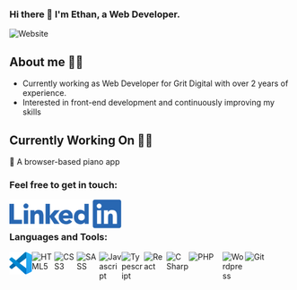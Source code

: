### Hi there 👋 I'm Ethan, a Web Developer.

![Website](https://img.shields.io/website?down_color=red&down_message=offline&label=portfolio&style=flat-square&up_color=lime-green&up_message=online&url=https://www.ethangreaves.co.uk/)

## About me 👨‍💻
- Currently working as Web Developer for Grit Digital with over 2 years of experience. <br />
- Interested in front-end development and continuously improving my skills <br />


## Currently Working On 🕵️‍♂️
🎹 A browser-based piano app 

### Feel free to get in touch:

<a target="_blank" href="https://www.linkedin.com/in/ethan-greaves-b39504178/"><img align="left" alt="Ethan Greaves LinkedIn" width="200px" src="https://github.com/Ethan-Greaves/Ethan-Greaves/blob/master/Linkedin-icon.png" /></a>

<br />
<br />

### Languages and Tools:
<img align="left" alt="Visual Studio Code" width="40px" src="https://raw.githubusercontent.com/github/explore/80688e429a7d4ef2fca1e82350fe8e3517d3494d/topics/visual-studio-code/visual-studio-code.png" />

<img align="left" alt="HTML5" width="40px" src="https://cdn.jsdelivr.net/gh/devicons/devicon/icons/html5/html5-original.svg" />
<img align="left" alt="CSS3" width="40px" src="https://cdn.jsdelivr.net/gh/devicons/devicon/icons/css3/css3-original.svg" />
<img align="left" alt="SASS" width="40px" src="https://cdn.jsdelivr.net/gh/devicons/devicon/icons/sass/sass-original.svg" />
<img align="left" alt="Javascript" width="40px" src="https://raw.githubusercontent.com/jmnote/z-icons/master/svg/javascript.svg" />
<img align="left" alt="Typescript" width="40px" src="https://cdn.jsdelivr.net/gh/devicons/devicon/icons/typescript/typescript-original.svg" />
<img align="left" alt="React" width="40px" src="https://cdn.jsdelivr.net/gh/devicons/devicon/icons/react/react-original.svg" />
<img align="left" alt="C Sharp" width="40px" src="https://raw.githubusercontent.com/jmnote/z-icons/master/svg/csharp.svg" />
<img align="left" alt="PHP" width="60px" height="45px" src="https://raw.githubusercontent.com/jmnote/z-icons/master/svg/php.svg" />
<img align="left" alt="Wordpress" width="40px" src="https://cdn.jsdelivr.net/gh/devicons/devicon/icons/wordpress/wordpress-plain.svg" />
<img align="left" alt="Git" width="40px" src="https://cdn.jsdelivr.net/gh/devicons/devicon/icons/git/git-plain.svg" />

